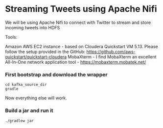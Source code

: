 Streaming Tweets using Apache Nifi
=================
We will be using Apache Nifi to connect with Twitter to stream and store incoming tweets into HDFS 

Tools:

Amazon AWS EC2 instance - based on Cloudera Quickstart VM 5.13. Please follow the setup provided in the GitHub: https://github.com/aws-quickstart/quickstart-cloudera 
MobaXterm - I find MobaXterm an excellent All-In-One network application tool - https://mobaxterm.mobatek.net/


### First bootstrap and download the wrapper ###
    cd kafka_source_dir
    gradle

Now everything else will work.

### Build a jar and run it ###
    ./gradlew jar
